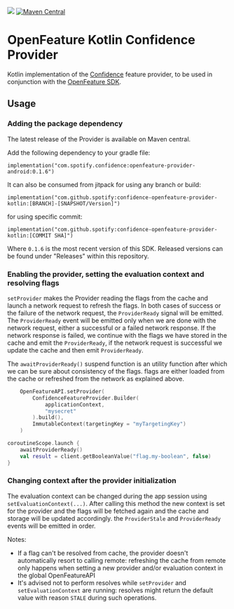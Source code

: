 [![](https://jitpack.io/v/spotify/confidence-openfeature-provider-kotlin.svg)](https://jitpack.io/#spotify/confidence-openfeature-provider-kotlin)
<a href="https://maven-badges.herokuapp.com/maven-central/com.spotify.confidence/openfeature-provider-android">
<img alt="Maven Central" src="https://maven-badges.herokuapp.com/maven-central/com.spotify.confidence/openfeature-provider-android/badge.svg" />
</a>
# OpenFeature Kotlin Confidence Provider
Kotlin implementation of the [Confidence](https://confidence.spotify.com/) feature provider, to be used in conjunction with the [OpenFeature SDK](https://github.com/open-feature/kotlin-sdk).

## Usage

### Adding the package dependency

The latest release of the Provider is available on Maven central.

<!---x-release-please-start-version-->
Add the following dependency to your gradle file:
```
implementation("com.spotify.confidence:openfeature-provider-android:0.1.6")
```
It can also be consumed from jitpack for using any branch or build:
```
implementation("com.github.spotify:confidence-openfeature-provider-kotlin:[BRANCH]-[SNAPSHOT/Version]")
```
for using specific commit:
```
implementation("com.github.spotify:confidence-openfeature-provider-kotlin:[COMMIT SHA]")
```

Where `0.1.6` is the most recent version of this SDK. Released versions can be found under "Releases" within this repository.
<!---x-release-please-end-->

### Enabling the provider, setting the evaluation context and resolving flags

`setProvider` makes the Provider reading the flags from the cache and launch a network request to refresh the flags.
In both cases of success or the failure of the network request, the `ProviderReady` signal will be emitted.
The `ProviderReady` event will be emitted only when we are done with the network request, either a successful or a failed network response.
If the network response is failed, we continue with the flags we have stored in the cache and emit the `ProviderReady`, if the network request
is successful we update the cache and then emit `ProviderReady`.

The `awaitProviderReady()` suspend function is an utility function after which we can be sure about consistency of the flags.
flags are either loaded from the cache or refreshed from the network as explained above.

```kotlin
    OpenFeatureAPI.setProvider(
        ConfidenceFeatureProvider.Builder(
            applicationContext,
            "mysecret"
        ).build(),
        ImmutableContext(targetingKey = "myTargetingKey")
    )

coroutineScope.launch {
    awaitProviderReady()
    val result = client.getBooleanValue("flag.my-boolean", false)
}
```

### Changing context after the provider initialization 
The evaluation context can be changed during the app session using `setEvaluationContext(...)`.
After calling this method the new context is set for the provider and the flags will be fetched again and the cache and storage will be updated accordingly.
the `ProviderStale` and `ProviderReady` events will be emitted in order.

Notes:
- If a flag can't be resolved from cache, the provider doesn't automatically resort to calling remote: refreshing the cache from remote only happens when setting a new provider and/or evaluation context in the global OpenFeatureAPI
- It's advised not to perform resolves while `setProvider` and `setEvaluationContext` are running: resolves might return the default value with reason `STALE` during such operations.